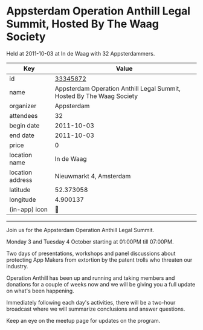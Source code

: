 # Appsterdam Operation Anthill Legal Summit, Hosted By The Waag Society
Held at 2011-10-03 at In de Waag with 32 Appsterdammers.
        
|Key|Value
|---|---|
|id|[33345872](https://www.meetup.com/appsterdam/events/33345872/)|
|name|Appsterdam Operation Anthill Legal Summit, Hosted By The Waag Society|
|organizer|Appsterdam|
|attendees|32|
|begin date|2011-10-03|
|end date|2011-10-03|
|price|0|
|location name|In de Waag|
|location address|Nieuwmarkt 4, Amsterdam|
|latitude|52.373058|
|longitude|4.900137|
|(in-app) icon|📱|

---

Join us for the Appsterdam Operation Anthill Legal Summit.

Monday 3 and Tuesday 4 October starting at 01:00PM till 07:00PM.

Two days of presentations, workshops and panel discussions about protecting App Makers from extortion by the patent trolls who threaten our industry.

Operation Anthill has been up and running and taking members and donations for a couple of weeks now and we will be giving you a full update on what's been happening.

Immediately following each day's activities, there will be a two-hour broadcast where we will summarize conclusions and answer questions.

Keep an eye on the meetup page for updates on the program.


